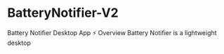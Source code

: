 # BatteryNotifier-V2
Battery Notifier Desktop App ⚡ Overview Battery Notifier is a lightweight desktop
